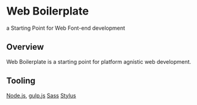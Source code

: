 Web Boilerplate
===============

a Starting Point for Web Font-end development


## Overview

Web Boilerplate is a starting point for platform agnistic web development.   


## Tooling

[Node.js](http://nodejs.org), [gulp.js](http://gulpjs.com)  [Sass](http://sass-lang.com/install)  [Stylus](http://learnboost.github.io/stylus/) 

